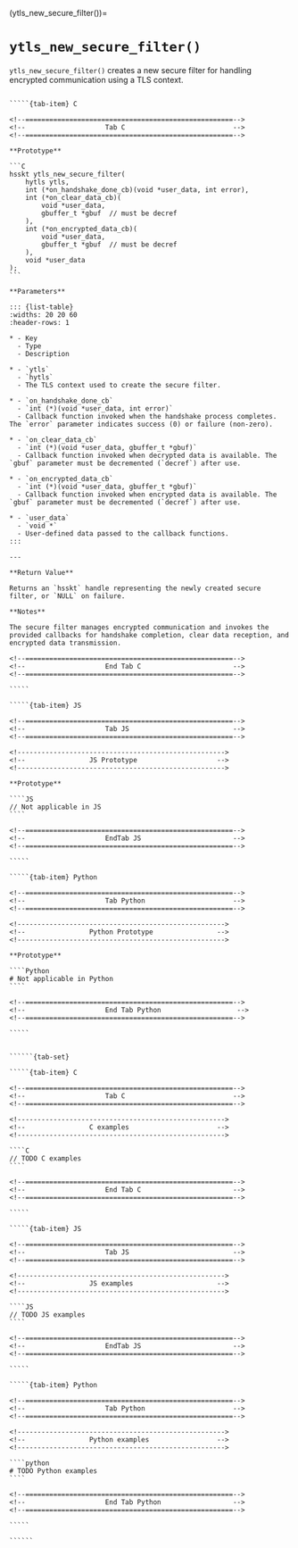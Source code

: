 <!-- ============================================================== -->
(ytls_new_secure_filter())=
# `ytls_new_secure_filter()`
<!-- ============================================================== -->

`ytls_new_secure_filter()` creates a new secure filter for handling encrypted communication using a TLS context.

<!------------------------------------------------------------>
<!--                    Prototypes                          -->
<!------------------------------------------------------------>

``````{tab-set}

`````{tab-item} C

<!--====================================================-->
<!--                    Tab C                           -->
<!--====================================================-->

**Prototype**

```C
hsskt ytls_new_secure_filter(
    hytls ytls,
    int (*on_handshake_done_cb)(void *user_data, int error),
    int (*on_clear_data_cb)(
        void *user_data,
        gbuffer_t *gbuf  // must be decref
    ),
    int (*on_encrypted_data_cb)(
        void *user_data,
        gbuffer_t *gbuf  // must be decref
    ),
    void *user_data
);
```

**Parameters**

::: {list-table}
:widths: 20 20 60
:header-rows: 1

* - Key
  - Type
  - Description

* - `ytls`
  - `hytls`
  - The TLS context used to create the secure filter.

* - `on_handshake_done_cb`
  - `int (*)(void *user_data, int error)`
  - Callback function invoked when the handshake process completes. The `error` parameter indicates success (0) or failure (non-zero).

* - `on_clear_data_cb`
  - `int (*)(void *user_data, gbuffer_t *gbuf)`
  - Callback function invoked when decrypted data is available. The `gbuf` parameter must be decremented (`decref`) after use.

* - `on_encrypted_data_cb`
  - `int (*)(void *user_data, gbuffer_t *gbuf)`
  - Callback function invoked when encrypted data is available. The `gbuf` parameter must be decremented (`decref`) after use.

* - `user_data`
  - `void *`
  - User-defined data passed to the callback functions.
:::

---

**Return Value**

Returns an `hsskt` handle representing the newly created secure filter, or `NULL` on failure.

**Notes**

The secure filter manages encrypted communication and invokes the provided callbacks for handshake completion, clear data reception, and encrypted data transmission.

<!--====================================================-->
<!--                    End Tab C                       -->
<!--====================================================-->

`````

`````{tab-item} JS

<!--====================================================-->
<!--                    Tab JS                          -->
<!--====================================================-->

<!---------------------------------------------------->
<!--                JS Prototype                    -->
<!---------------------------------------------------->

**Prototype**

````JS
// Not applicable in JS
````

<!--====================================================-->
<!--                    EndTab JS                       -->
<!--====================================================-->

`````

`````{tab-item} Python

<!--====================================================-->
<!--                    Tab Python                      -->
<!--====================================================-->

<!---------------------------------------------------->
<!--                Python Prototype                -->
<!---------------------------------------------------->

**Prototype**

````Python
# Not applicable in Python
````

<!--====================================================-->
<!--                    End Tab Python                   -->
<!--====================================================-->

`````

``````

<!------------------------------------------------------------>
<!--                    Examples                            -->
<!------------------------------------------------------------>

```````{dropdown} Examples

``````{tab-set}

`````{tab-item} C

<!--====================================================-->
<!--                    Tab C                           -->
<!--====================================================-->

<!---------------------------------------------------->
<!--                C examples                      -->
<!---------------------------------------------------->

````C
// TODO C examples
````

<!--====================================================-->
<!--                    End Tab C                       -->
<!--====================================================-->

`````

`````{tab-item} JS

<!--====================================================-->
<!--                    Tab JS                          -->
<!--====================================================-->

<!---------------------------------------------------->
<!--                JS examples                     -->
<!---------------------------------------------------->

````JS
// TODO JS examples
````

<!--====================================================-->
<!--                    EndTab JS                       -->
<!--====================================================-->

`````

`````{tab-item} Python

<!--====================================================-->
<!--                    Tab Python                      -->
<!--====================================================-->

<!---------------------------------------------------->
<!--                Python examples                 -->
<!---------------------------------------------------->

````python
# TODO Python examples
````

<!--====================================================-->
<!--                    End Tab Python                  -->
<!--====================================================-->

`````

``````

```````
